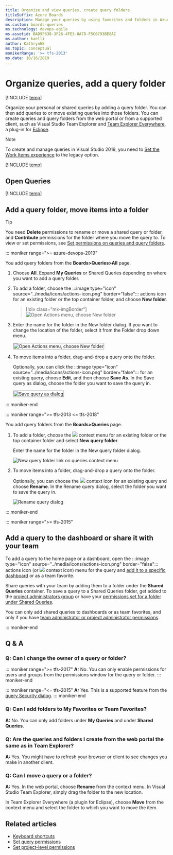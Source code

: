 ```yaml
---
title: Organize and view queries, create query folders 
titleSuffix: Azure Boards  
description: Manage your queries by using favorites and folders in Azure Boards, Azure DevOps, & Team Foundation Server
ms.custom: boards-queries 
ms.technology: devops-agile
ms.assetid: BAD9F638-3F26-4FE3-8A7D-F5C0793BE8AC  
ms.author: kaelli
author: KathrynEE
ms.topic: conceptual
monikerRange: '>= tfs-2013'
ms.date: 10/16/2019
---
```



# Organize queries, add a query folder    

[!INCLUDE [temp](../includes/version-all.md)]

Organize your personal or shared queries by adding a query folder. You can then add queries to or move existing queries into those folders. You can create queries and query folders from the web portal or from a supported client, such as Visual Studio Team Explorer and [Team Explorer Everywhere](../../user-guide/work-team-explorer.md#team-explorer-plug-in-for-eclipse), a plug-in for [Eclipse](https://www.eclipse.org/).

> [!NOTE]  
> To create and manage queries in Visual Studio 2019, you need to [Set the Work Items experience](../work-items/set-work-item-experience-vs.md) to the legacy option.

 
[!INCLUDE [temp](../includes/prerequisites-queries.md)]

## Open Queries 

[!INCLUDE [temp](../includes/open-queries.md)] 


## Add a query folder, move items into a folder 

> [!TIP]   
> You need **Delete** permissions to rename or move a shared query or folder, and **Contribute** permissions for the folder where you move the query to. To view or set permissions, see [Set permissions on queries and query folders](set-query-permissions.md).

::: moniker range=">= azure-devops-2019"

You add query folders from the **Boards>Queries>All** page.
 
1. Choose **All**. Expand **My Queries** or Shared Queries depending on where you want to add a query folder. 
 
1. To add a folder, choose the  :::image type="icon" source="../media/icons/actions-icon.png" border="false"::: actions icon for an existing folder or the top container folder, and choose **New folder**. 

	> [!div class="mx-imgBorder"]  
	> ![Open Actions menu, choose New folder](media/organize-queries/select-new-folder.png)

2. Enter the name for the folder in the New folder dialog. If you want to change the location of the folder, select it from the Folder drop down menu.  

	<img src="media/organize-queries/new-folder-dialog.png" alt="Open Actions menu, choose New folder" style="border: 2px solid #C3C3C3;" />

3. To move items into a folder, drag-and-drop a query onto the folder. 

	Optionally, you can click the   :::image type="icon" source="../media/icons/actions-icon.png" border="false":::   for an existing query, choose **Edit**, and then choose **Save As**. In the Save query as dialog, choose the folder you want to save the query in. 

	<img src="media/organize-queries/save-query-as-dialog.png" alt="Save query as dialog" style="border: 2px solid #C3C3C3;" />
  
::: moniker-end


::: moniker range=">= tfs-2013 <= tfs-2018"

You add query folders from the **Boards>Queries** page.

1. To add a folder, choose the ![ ](../media/icons/context_menu.png) context menu for an existing folder or the top container folder and select **New query folder**. 

	Enter the name for the folder in the New query folder dialog.  

	![New query folder link on queries context menu](media/set-query-perm-new-folder.png)   

1. To move items into a folder, drag-and-drop a query onto the folder. 

	Optionally, you can choose the ![ ](../media/icons/context_menu.png) context icon for an existing query and choose **Rename**. In the Rename query dialog, select the folder you want to save the query in. 

	![Rename query dialog](media/organize-queries/rename-query-old-experience.png) 

::: moniker-end


<a id="favorite-query">  </a>

::: moniker range=">= tfs-2015"

## Add a query to the dashboard or share it with your team 

To add a query to the home page or a dashboard, open the  :::image type="icon" source="../media/icons/actions-icon.png" border="false"::: actions icon (or ![ ](media/22.png) context icon) menu for the query and [add it to a specific dashboard](../../report/dashboards/dashboards.md) or as a team favorite. 

Share queries with your team by adding them to a folder under the **Shared Queries** container.  To save a query to a Shared Queries folder, get added to the [project administrators group](../../organizations/security/set-project-collection-level-permissions.md) or have your [permissions set for a folder under Shared Queries](set-query-permissions.md). 

You can only add shared queries to dashboards or as team favorites, and only if you have [team administrator or project administrator permissions](../../organizations/settings/manage-teams.md). 

::: moniker-end

## Q & A   
<!-- BEGINSECTION class="md-qanda" -->

### Q: Can I change the owner of a query or folder?

::: moniker range=">= tfs-2017"
**A:** No. You can only enable permissions for users and groups from the permissions window for the query or folder.
::: moniker-end

::: moniker range="<= tfs-2015"
**A:** Yes. This is a supported feature from the [query Security dialog](set-query-permissions.md). 
::: moniker-end

### Q: Can I add folders to My Favorites or Team Favorites?

**A:** No. You can only add folders under **My Queries** and under **Shared Queries**.

### Q: Are the queries and folders I create from the web portal the same as in Team Explorer?

**A:** Yes. You might have to refresh your browser or client to see changes you make in another client.

### Q: Can I move a query or a folder?  

**A:** Yes. In the web portal, choose **Rename** from the context menu. In Visual Studio Team Explorer, simply drag the folder to the new location.  

In Team Explorer Everywhere (a plugin for Eclipse), choose **Move** from the context menu and select the folder to which you want to move the item.

<!-- ENDSECTION --> 

## Related articles

- [Keyboard shortcuts](../../project/navigation/keyboard-shortcuts.md)
- [Set query permissions](set-query-permissions.md)
- [Set project-level permissions](../../organizations/security/set-project-collection-level-permissions.md)

